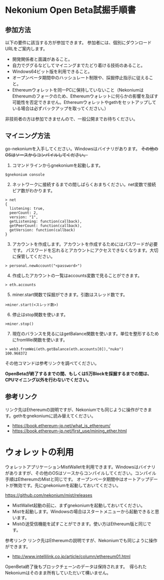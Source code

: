 # Nekonium Open Beta試掘手順書

## 参加方法

以下の要件に該当する方が参加できます。
参加者には、個別にダウンロードURLをご案内します。

* 開発関係者と面識があること。
* 自力でググるなどしてマイニングまでたどり着ける技術のあること。
* Windows64ビット版を利用できること。
* オープンベータ期間中のハッシュレート制限や、採掘停止指示に従えること。
* Ethereumウォレットを同一PCに保持していないこと（NekoniumはEthereumのフォークのため、Ethereumウォレットに何らかの影響を及ぼす可能性を否定できません。Ethereumウォレットやgethをセットアップしている場合は必ずバックアップを取ってください。）

非技術者の方は参加できませんので、一般公開までお待ちください。


## マイニング方法

go-nekoniumを入手してください。Windowsはバイナリがあります。
<s>その他のOSはソースからコンパイルしてください。</s>


1. コマンドラインからgnekoniumを起動します。
````
$gnekonium console
````
2. ネットワークに接続するまでの間しばらくおまちください。net変数で接続ピア数がわかります。
````
> net
{
  listening: true,
  peerCount: 2,
  version: "1",
  getListening: function(callback),
  getPeerCount: function(callback),
  getVersion: function(callback)
}
````

3. アカウントを作成します。アカウントを作成するためにはパスワードが必要です。
パスワードを忘れるとアカウントにアクセスできなくなります。大切に保管してください。
````
> personal.newAccount("<password>")
````

4. 作成したアカウントの一覧はaccounts変数で見ることができます。
````
> eth.accounts
````
5. miner.start関数で採掘ができます。引数はスレッド数です。
````
>miner.start(<スレッド数>)
````
6. 停止はstop関数を使います。
````
>miner.stop()
````
7. 現在のバランスを見るにはgetBalance関数を使います。単位を整形するためにfromWei関数を使います。
````
> web3.fromWei(eth.getBalance(eth.accounts[0]),"nuko")
100.968372
````
その他コマンドは参考リンクを調べてください。

<b>OpenBetaが終了するまでの間、もしくは5万Blockを採掘するまでの間は、CPUマイニング以外を行わないでください。</b>

## 参考リンク

リンク先はEthereumの説明ですが、Nekoniumでも同じように操作ができます。gethをgnekoniumに読み替えてください。

* <a href="https://book.ethereum-jp.net/what_is_ethereum/">https://book.ethereum-jp.net/what_is_ethereum/</a>
* <a href=" https://book.ethereum-jp.net/first_use/mining_ether.html">https://book.ethereum-jp.net/first_use/mining_ether.html</a>


# ウォレットの利用

ウォレットアプリケーションMistWalletを利用できます。Windowsはバイナリがありますが、その他のOSはソースからコンパイルしてください。コンパイル手順はEthereumのMistと同じです。
オープンベータ期間中はオートアップデートが無効です。先にgnekoniumを起動しておいてください。

<a href="https://github.com/nekonium/mist/releases">https://github.com/nekonium/mist/releases</a>


* MistWallet起動の前に、まずgnekoniumを起動しておいてください。
* Mistを起動します。Windowsの場合はスタートメニューから起動できると思います。
* Mistの送受信機能を試すことができます。使い方はEthereum版と同じです。



参考リンク
リンク先はEthereumの説明ですが、Nekoniumでも同じように操作ができます。
* <a href="http://www.intellilink.co.jp/article/column/ethereum01.html">http://www.intellilink.co.jp/article/column/ethereum01.html</a>



OpenBeta終了後もブロックチェーンのデータは保持されます。　得られたNekoniumはそのまま所有していただいて構いません。



